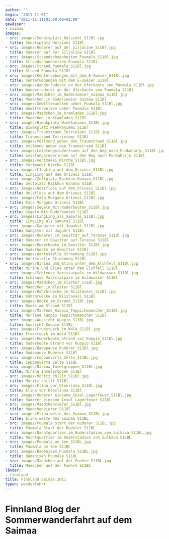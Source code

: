 ```yaml
---
author: ""
begin: "2011-11-01"
date: "2011-11-11T01:00:00+02:00"
gewässer:
- saimaa
images:
- src: images/Senatsplatz_Helsinki_S11Bl.jpg
  title: Senatsplatz Helsinki S11Bl
- src: images/Ruderer_auf_der_Siljaline_S11Bl.jpg
  title: Ruderer auf der Siljaline S11Bl
- src: images/Strandschoenheiten_Puumala_S11Bl.jpg
  title: Strandschoenheiten Puumala S11Bl
- src: images/Strand_Puumala_S11Bl.jpg
  title: Strand Puumala S11Bl
- src: images/Kenteruebungen_mit_dem_E-Zweier_S11Bl.jpg
  title: Kenteruebungen mit dem E-Zweier S11Bl
- src: images/Wanderruderer_an_der_Uferkante_von_Puumala_S11Bl.jpg
  title: Wanderruderer an der Uferkante von Puumala S11Bl
- src: images/Maedchen_im_Ruderzweier_Saimaa_S11Bl.jpg
  title: Maedchen im Ruderzweier Saimaa S11Bl
- src: images/Gewitterwolken_ueber_Puumala_S11Bl.jpg
  title: Gewitterwolken ueber Puumala S11Bl
- src: images/Maedchen_im_Kramladen_S11Bl.jpg
  title: Maedchen im Kramladen S11Bl
- src: images/Biwakplatz_Hiekkaniemi_S11Bl.jpg
  title: Biwakplatz Hiekkaniemi S11Bl
- src: images/Traumstrand_Tetriniemi_S11Bl.jpg
  title: Traumstrand Tetriniemi S11Bl
- src: images/Vollmond_ueber_dem_Traumstrand_S11Bl.jpg
  title: Vollmond ueber dem Traumstrand S11Bl
- src: images/Leistungsruderinnen_auf_den_Weg_nach_Punkaharju_S11Bl.jpg
  title: Leistungsruderinnen auf den Weg nach Punkaharju S11Bl
- src: images/Kerimaeki_Kirche_S11Bl.jpg
  title: Kerimaeki Kirche S11Bl
- src: images/LIngLing_auf_dem_Orivesi_S11Bl.jpg
  title: LIngLing auf dem Orivesi S11Bl
- src: images/Zeltplatz_Raikkun_Kanava_S11Bl.jpg
  title: Zeltplatz Raikkun Kanava S11Bl
- src: images/Holzfloss_auf_dem_Orivesi_S11Bl.jpg
  title: Holzfloss auf dem Orivesi S11Bl
- src: images/Fata_Morgana_Orivesi_S11Bl.jpg
  title: Fata Morgana Orivesi S11Bl
- src: images/Segeln_mit_Ruderbooten_S11Bl.jpg
  title: Segeln mit Ruderbooten S11Bl
- src: images/LingLing_als_Samurai_S11Bl.jpg
  title: LingLing als Samurai S11Bl
- src: images/Gangster_mit_Joguhrt_S11Bl.jpg
  title: Gangster mit Joguhrt S11Bl
- src: images/Ruderer_im_Gewitter_auf_Terasse_S11Bl.jpg
  title: Ruderer im Gewitter auf Terasse S11Bl
- src: images/Ruderboote_im_Gewitter_S11Bl.jpg
  title: Ruderboote im Gewitter S11Bl
- src: images/Wartestelle_Stroemung_S11Bl.jpg
  title: Wartestelle Stroemung S11Bl
- src: images/Nirina_und_Elina_unter_dem_Elchfell_S11Bl.jpg
  title: Nirina und Elina unter dem Elchfell S11Bl
- src: images/Schleuse_Varistaipale_im_Wildwasser_S11Bl.jpg
  title: Schleuse Varistaipale im Wildwasser S11Bl
- src: images/Maedchen_im_Kloster_S11Bl.jpg
  title: Maedchen im Kloster S11Bl
- src: images/Rohrbruecke_in_Riistavesi_S11Bl.jpg
  title: Rohrbruecke in Riistavesi S11Bl
- src: images/Boote_am_Strand_S11Bl.jpg
  title: Boote am Strand S11Bl
- src: images/Marlene_Kuopio_Teppichwaescher_S11Bl.jpg
  title: Marlene Kuopio Teppichwaescher S11Bl
- src: images/Aussicht_Kuopio_S11BL.jpg
  title: Aussicht Kuopio S11BL
- src: images/Fruestueck_im_Wald_S11Bl.jpg
  title: Fruestueck im Wald S11Bl
- src: images/Ruderboote_Strand_vor_Kuopio_S11Bl.jpg
  title: Ruderboote Strand vor Kuopio S11Bl
- src: images/Badepause_Ruderer_S11Bl.jpg
  title: Badepause Ruderer S11Bl
- src: images/Leppaevirta_Zelte_S11BL.jpg
  title: Leppaevirta Zelte S11BL
- src: images/Nirina_Inselgruppen_S11Bl.jpg
  title: Nirina Inselgruppen S11Bl
- src: images/Moritz_chillt_S11Bl.jpg
  title: Moritz chillt S11Bl
- src: images/Elina_vor_Olavlinna_S11Bl.jpg
  title: Elina vor Olavlinna S11Bl
- src: images/Ruderer_einsame_Insel_Lagerfeuer_S11Bl.jpg
  title: Ruderer einsame Insel Lagerfeuer S11Bl
- src: images/Maedchenvierer_S11Bl.jpg
  title: Maedchenvierer S11Bl
- src: images/Elina_weite_des_Saimaa_S11BL.jpg
  title: Elina weite des Saimaa S11BL
- src: images/Puumala_Start_der_Ruderer_S11BL.jpg
  title: Puumala Start der Ruderer S11BL
- src: images/Nachtquartier_im_Ruderstadion_von_Sulkava_S11BL.jpg
  title: Nachtquartier im Ruderstadion von Sulkava S11BL
- src: images/Puumala_am_See_S11BL.jpg
  title: Puumala am See S11BL
- src: images/Badenixen_Puumala_S11BL.jpg
  title: Badenixen Puumala S11BL
- src: images/Maedchen_auf_der_Faehre_S11BL.jpg
  title: Maedchen auf der Faehre S11BL
länder:
- finnland
title: Finnland Saimaa 2011
typen: wanderfahrt
---
```




# Finnland Blog der Sommerwanderfahrt auf dem Saimaa


